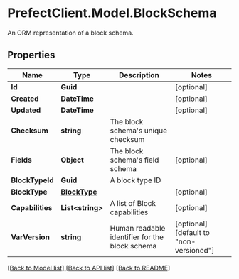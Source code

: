 # PrefectClient.Model.BlockSchema
An ORM representation of a block schema.

## Properties

Name | Type | Description | Notes
------------ | ------------- | ------------- | -------------
**Id** | **Guid** |  | [optional] 
**Created** | **DateTime** |  | [optional] 
**Updated** | **DateTime** |  | [optional] 
**Checksum** | **string** | The block schema&#39;s unique checksum | 
**Fields** | **Object** | The block schema&#39;s field schema | [optional] 
**BlockTypeId** | **Guid** | A block type ID | 
**BlockType** | [**BlockType**](BlockType.md) |  | [optional] 
**Capabilities** | **List&lt;string&gt;** | A list of Block capabilities | [optional] 
**VarVersion** | **string** | Human readable identifier for the block schema | [optional] [default to "non-versioned"]

[[Back to Model list]](../README.md#documentation-for-models) [[Back to API list]](../README.md#documentation-for-api-endpoints) [[Back to README]](../README.md)

